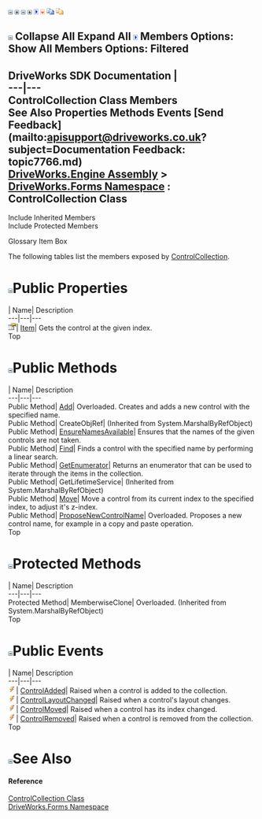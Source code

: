 ![](dotnetimages/collapse.gif) ![](dotnetimages/expand.gif) ![](dotnetimages/collapse.gif) ![](dotnetimages/expand.gif) ![](dotnetimages/drpdown.gif) ![](dotnetimages/drpdown_orange.gif) ![](dotnetimages/copycode.gif) ![](dotnetimages/copycodeHighlight.gif)

![](dotnetimages/collapse.gif) Collapse All Expand All ![](dotnetimages/drpdown.gif) Members Options: Show All  Members Options: Filtered   
---  
DriveWorks SDK Documentation  |   
---|---  
ControlCollection Class Members   
See Also Properties Methods Events [Send Feedback](mailto:apisupport@driveworks.co.uk?subject=Documentation Feedback: topic7766.md)  
[DriveWorks.Engine Assembly](topic2156.md) > [DriveWorks.Forms Namespace](topic7266.md) : ControlCollection Class  
---  
  
Include Inherited Members    
Include Protected Members  


Glossary Item Box

The following tables list the members exposed by [ControlCollection](topic7766.md).

# ![](dotnetimages/collapse.gif)Public Properties

| Name| Description  
---|---|---  
![Public Property](dotnetimages/publicProperty.gif)| [Item](topic7783.md)| Gets the control at the given index.   
Top

# ![](dotnetimages/collapse.gif)Public Methods

| Name| Description  
---|---|---  
Public Method| [Add](topic7772.md)| Overloaded. Creates and adds a new control with the specified name.   
Public Method| CreateObjRef|  (Inherited from System.MarshalByRefObject)  
Public Method| [EnsureNamesAvailable](topic7776.md)| Ensures that the names of the given controls are not taken.   
Public Method| [Find](topic7777.md)| Finds a control with the specified name by performing a linear search.   
Public Method| [GetEnumerator](topic7778.md)| Returns an enumerator that can be used to iterate through the items in the collection.   
Public Method| GetLifetimeService|  (Inherited from System.MarshalByRefObject)  
Public Method| [Move](topic7779.md)| Move a control from its current index to the specified index, to adjust it's z-index.   
Public Method| [ProposeNewControlName](topic7780.md)| Overloaded. Proposes a new control name, for example in a copy and paste operation.   
Top

# ![](dotnetimages/collapse.gif)Protected Methods

| Name| Description  
---|---|---  
Protected Method| MemberwiseClone| Overloaded. (Inherited from System.MarshalByRefObject)  
Top

# ![](dotnetimages/collapse.gif)Public Events

| Name| Description  
---|---|---  
![Public Event](dotnetimages/publicEvent.gif)| [ControlAdded](topic7784.md)| Raised when a control is added to the collection.   
![Public Event](dotnetimages/publicEvent.gif)| [ControlLayoutChanged](topic7785.md)| Raised when a control's layout changes.   
![Public Event](dotnetimages/publicEvent.gif)| [ControlMoved](topic7786.md)| Raised when a control has its index changed.   
![Public Event](dotnetimages/publicEvent.gif)| [ControlRemoved](topic7787.md)| Raised when a control is removed from the collection.   
Top

# ![](dotnetimages/collapse.gif)See Also

#### Reference

[ControlCollection Class](topic7766.md)   
[DriveWorks.Forms Namespace](topic7266.md)


